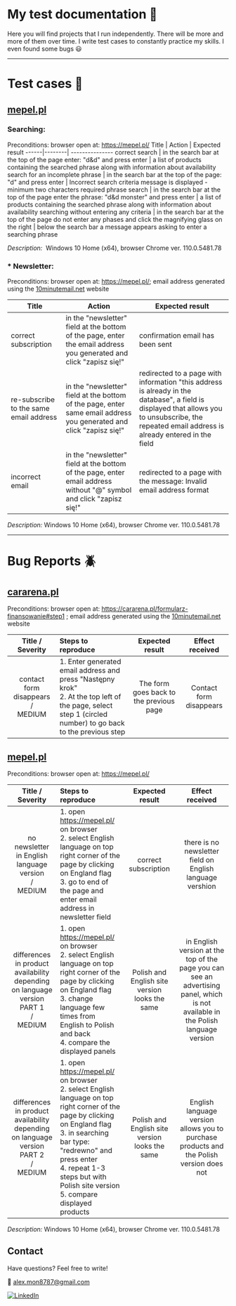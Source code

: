 # My test documentation :open_file_folder:

Here you will find projects that I run independently. There will be more and more of them over time. I write test cases to constantly practice my skills. I even found some bugs 😃

----

# Test cases :paperclip:

## [mepel.pl](mepel.pl)
  ###  **Searching:**
  
Preconditions: browser open at: https://mepel.pl/
Title | Action | Expected result
------|--------| ---------------
correct search | in the search bar at the top of the page enter: "d&d" and press enter | a list of products containing the searched phrase along with information about availability
search for an incomplete phrase | in the search bar at the top of the page: "d" and press enter | Incorrect search criteria message is displayed - minimum two characters required
phrase search | in the search bar at the top of the page enter the phrase: "d&d monster" and press enter | a list of products containing the searched phrase along with information about availability
searching without entering any criteria | in the search bar at the top of the page do not enter any phases and click the magnifying glass on the right | below the search bar a message appears asking to enter a searching phrase

*Description:*  Windows 10 Home (x64), browser Chrome ver. 110.0.5481.78


###  * **Newsletter:**

Preconditions: browser open at: https://mepel.pl/; email address generated using the [10minutemail.net](10minutemail.com) website

Title | Action | Expected result
------|--------| ---------------
correct subscription | in the "newsletter" field at the bottom of the page, enter the email address you generated and click "zapisz się!" | confirmation email has been sent
re-subscribe to the same email address | in the "newsletter" field at the bottom of the page, enter same email address you generated and click "zapisz się!" | redirected to a page with information "this address is already in the database", a field is displayed that allows you to unsubscribe, the repeated email address is already entered in the field
incorrect email | in the "newsletter" field at the bottom of the page, enter email address without "@" symbol and click "zapisz się!" | redirected to a page with the message: Invalid email address format

*Description:*  Windows 10 Home (x64), browser Chrome ver. 110.0.5481.78


---

# Bug Reports :beetle:

## [cararena.pl](https://cararena.pl/)

Preconditions:
browser open at: https://cararena.pl/formularz-finansowanie#step1 ; email address generated using the [10minutemail.net](10minutemail.com) website

Title / Severity | Steps to reproduce | Expected result | Effect received
:---------------:|:--------------------| :---------------: | :---------------:
contact form disappears <br />/<br /> MEDIUM | 1. Enter generated email address and press "Następny krok" <br /> 2. At the top left of the page, select step 1 (circled number) to go back to the previous step | The form goes back to the previous page | Contact form disappears 


## [mepel.pl](mepel.pl)

Preconditions: browser open at: https://mepel.pl/

Title / Severity | Steps to reproduce | Expected result | Effect received
:---------------:|:--------------------| :---------------: | :---------------:
no newsletter in English language version <br />/<br /> MEDIUM | 1. open https://mepel.pl/ on browser <br /> 2. select English language on top right corner of the page by clicking on England flag <br /> 3. go to end of the page and enter email address in newsletter field | correct subscription | there is no newsletter field on English language vershion
differences in product availability depending on language version <br /> PART 1 <br />/<br /> MEDIUM | 1. open https://mepel.pl/ on browser <br /> 2. select English language on top right corner of the page by clicking on England flag <br /> 3. change language few times from English to Polish and back <br /> 4. compare the displayed panels | Polish and English site version looks the same | in English version at the top of the page you can see an advertising panel, which is not available in the Polish language version
differences in product availability depending on language version <br /> PART 2 <br />/<br /> MEDIUM | 1. open https://mepel.pl/ on browser  <br /> 2. select English language on top right corner of the page by clicking on England flag  <br /> 3. in searching bar type: "redrewno" and press enter  <br /> 4. repeat 1-3 steps but with Polish site version <br /> 5. compare displayed products | Polish and English site version looks the same | English language version allows you to purchase products and the Polish version does not

*Description:*  Windows 10 Home (x64), browser Chrome ver. 110.0.5481.78


## Contact
Have questions? Feel free to write!

:email: alex.mon8787@gmail.com

[![LinkedIn](https://img.shields.io/badge/Here%20Is%20My%20Profile-LinkedIn-informational)](https://www.linkedin.com/in/monika-dzik-wro-test76aa/)

